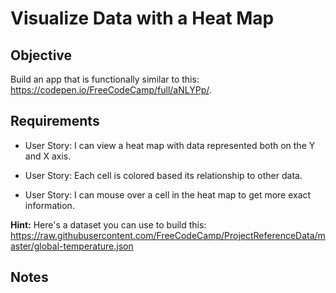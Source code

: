 # Visualize Data with a Heat Map

## Objective

Build an app that is functionally similar to this: https://codepen.io/FreeCodeCamp/full/aNLYPp/.

## Requirements

* User Story: I can view a heat map with data represented both on the Y and X axis.

* User Story: Each cell is colored based its relationship to other data.

* User Story: I can mouse over a cell in the heat map to get more exact information.

**Hint:** Here's a dataset you can use to build this: https://raw.githubusercontent.com/FreeCodeCamp/ProjectReferenceData/master/global-temperature.json

## Notes